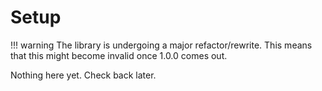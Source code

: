 # Setup

!!! warning
    The library is undergoing a major refactor/rewrite. This means that this might become invalid once 1.0.0 comes out.

Nothing here yet. Check back later.
